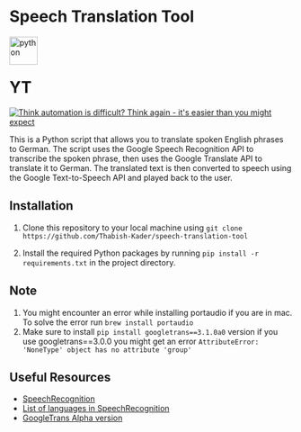 # Speech Translation Tool
<img align="left" alt="python" width="50px" style="padding-right:10px;" src="https://upload.wikimedia.org/wikipedia/commons/thumb/c/c3/Python-logo-notext.svg/1869px-Python-logo-notext.svg.png" />

<br/>
<br/>

# YT
[![Think automation is difficult? Think again - it's easier than you might expect](https://ytcards.demolab.com/?id=phbA93wKe78&title=Think+automation+is+difficult%3F+Think+again+-+it%27s+easier+than+you+might+expect&lang=en&timestamp=1683835210&background_color=%230d1117&title_color=%23ffffff&stats_color=%23dedede&width=250 "Think automation is difficult? Think again - it's easier than you might expect")](https://www.youtube.com/watch?v=phbA93wKe78)

This is a Python script that allows you to translate spoken English phrases to German. The script uses the Google Speech Recognition API to transcribe the spoken phrase, then uses the Google Translate API to translate it to German. The translated text is then converted to speech using the Google Text-to-Speech API and played back to the user.

## Installation

1. Clone this repository to your local machine using `git clone https://github.com/Thabish-Kader/speech-translation-tool`

2. Install the required Python packages by running `pip install -r requirements.txt` in the project directory.

## Note

1. You might encounter an error while installing portaudio if you are in mac. To solve the error run `brew install portaudio`
2. Make sure to install `pip install googletrans==3.1.0a0` version if you use googletrans==3.0.0 you might get an error `AttributeError: 'NoneType' object has no attribute 'group'`

## Useful Resources

-   [SpeechRecognition](https://pypi.org/project/SpeechRecognition/)
-   [List of languages in SpeechRecognition](https://buildmedia.readthedocs.org/media/pdf/py-googletrans/latest/py-googletrans.pdf)
-   [GoogleTrans Alpha version](https://stackoverflow.com/questions/52455774/googletrans-stopped-working-with-error-nonetype-object-has-no-attribute-group)
